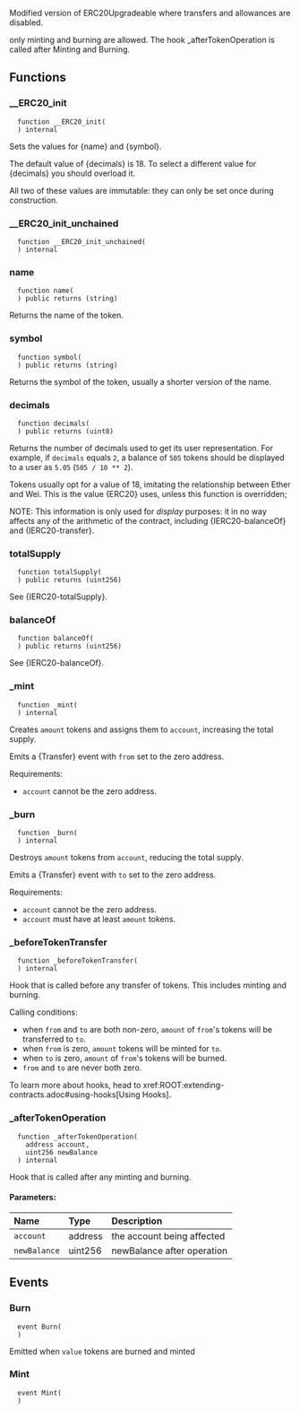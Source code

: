 Modified version of ERC20Upgradeable where transfers and allowances are disabled.

only minting and burning are allowed. The hook _afterTokenOperation is called after Minting and Burning.

## Functions
### __ERC20_init
```solidity
  function __ERC20_init(
  ) internal
```

Sets the values for {name} and {symbol}.

The default value of {decimals} is 18. To select a different value for
{decimals} you should overload it.

All two of these values are immutable: they can only be set once during
construction.


### __ERC20_init_unchained
```solidity
  function __ERC20_init_unchained(
  ) internal
```




### name
```solidity
  function name(
  ) public returns (string)
```

Returns the name of the token.


### symbol
```solidity
  function symbol(
  ) public returns (string)
```

Returns the symbol of the token, usually a shorter version of the
name.


### decimals
```solidity
  function decimals(
  ) public returns (uint8)
```

Returns the number of decimals used to get its user representation.
For example, if `decimals` equals `2`, a balance of `505` tokens should
be displayed to a user as `5.05` (`505 / 10 ** 2`).

Tokens usually opt for a value of 18, imitating the relationship between
Ether and Wei. This is the value {ERC20} uses, unless this function is
overridden;

NOTE: This information is only used for _display_ purposes: it in
no way affects any of the arithmetic of the contract, including
{IERC20-balanceOf} and {IERC20-transfer}.


### totalSupply
```solidity
  function totalSupply(
  ) public returns (uint256)
```

See {IERC20-totalSupply}.


### balanceOf
```solidity
  function balanceOf(
  ) public returns (uint256)
```

See {IERC20-balanceOf}.


### _mint
```solidity
  function _mint(
  ) internal
```

Creates `amount` tokens and assigns them to `account`, increasing
the total supply.

Emits a {Transfer} event with `from` set to the zero address.

Requirements:

- `account` cannot be the zero address.


### _burn
```solidity
  function _burn(
  ) internal
```

Destroys `amount` tokens from `account`, reducing the
total supply.

Emits a {Transfer} event with `to` set to the zero address.

Requirements:

- `account` cannot be the zero address.
- `account` must have at least `amount` tokens.


### _beforeTokenTransfer
```solidity
  function _beforeTokenTransfer(
  ) internal
```

Hook that is called before any transfer of tokens. This includes
minting and burning.

Calling conditions:

- when `from` and `to` are both non-zero, `amount` of ``from``'s tokens
will be transferred to `to`.
- when `from` is zero, `amount` tokens will be minted for `to`.
- when `to` is zero, `amount` of ``from``'s tokens will be burned.
- `from` and `to` are never both zero.

To learn more about hooks, head to xref:ROOT:extending-contracts.adoc#using-hooks[Using Hooks].


### _afterTokenOperation
```solidity
  function _afterTokenOperation(
    address account,
    uint256 newBalance
  ) internal
```

Hook that is called after any minting and burning.

#### Parameters:
| Name | Type | Description                                                          |
| :--- | :--- | :------------------------------------------------------------------- |
|`account` | address | the account being affected
|`newBalance` | uint256 | newBalance after operation

## Events
### Burn
```solidity
  event Burn(
  )
```

Emitted when `value` tokens are burned and minted

### Mint
```solidity
  event Mint(
  )
```



